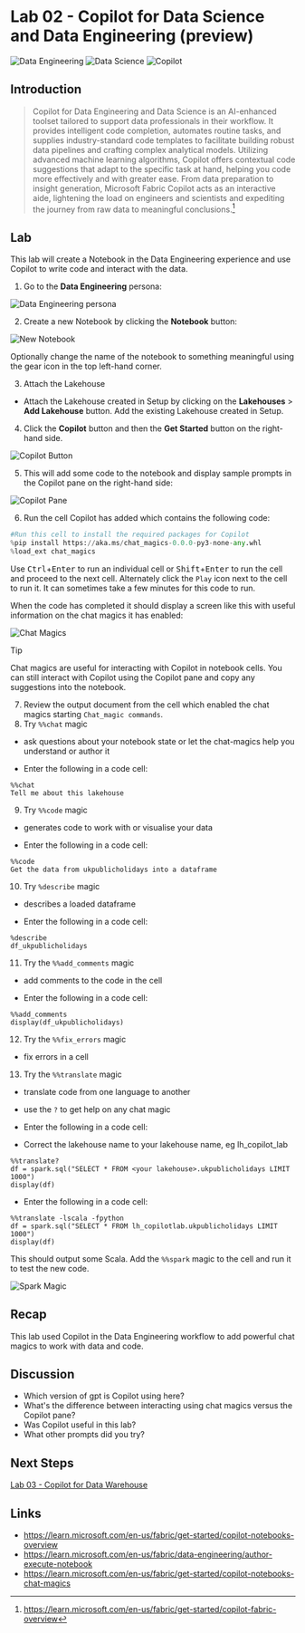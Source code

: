 # Lab 02 - Copilot for Data Science and Data Engineering (preview)

![Data Engineering](/images/dataengineering.svg)
![Data Science](/images/datascience.svg)
![Copilot](/images/copilot.svg)

## Introduction
> Copilot for Data Engineering and Data Science is an AI-enhanced toolset tailored to support data professionals in their workflow. It provides intelligent code completion, automates routine tasks, and supplies industry-standard code templates to facilitate building robust data pipelines and crafting complex analytical models. Utilizing advanced machine learning algorithms, Copilot offers contextual code suggestions that adapt to the specific task at hand, helping you code more effectively and with greater ease. From data preparation to insight generation, Microsoft Fabric Copilot acts as an interactive aide, lightening the load on engineers and scientists and expediting the journey from raw data to meaningful conclusions.[^1]

## Lab
This lab will create a Notebook in the Data Engineering experience and use Copilot to write code and interact with the data.

1. Go to the **Data Engineering** persona:

![Data Engineering persona](/labs/lab02/images/dataengineeringpersona.png)

2. Create a new Notebook by clicking the **Notebook** button:

![New Notebook](/labs/lab02/images/newnotebook.png)

Optionally change the name of the notebook to something meaningful using the gear icon in the top left-hand corner.

3. Attach the Lakehouse
- Attach the Lakehouse created in Setup by clicking on the **Lakehouses** > **Add Lakehouse** button.  Add the existing Lakehouse created in Setup.

4. Click the **Copilot** button and then the **Get Started** button on the right-hand side.

![Copilot Button](/labs/lab02/images/copilotbutton.png)

5. This will add some code to the notebook and display sample prompts in the Copilot pane on the right-hand side:

![Copilot Pane](/labs/lab02/images/copilotpane.png)

6. Run the cell Copilot has added which contains the following code:

```Python
#Run this cell to install the required packages for Copilot
%pip install https://aka.ms/chat_magics-0.0.0-py3-none-any.whl
%load_ext chat_magics
```

Use <kbd>Ctrl</kbd>+<kbd>Enter</kbd> to run an individual cell or <kbd>Shift</kbd>+<kbd>Enter</kbd> to run the cell and proceed to the next cell.  Alternately click the `Play` icon next to the cell to run it.  It can sometimes take a few minutes for this code to run.

When the code has completed it should display a screen like this with useful information on the chat magics it has enabled:

![Chat Magics](/labs/lab02/images/chatmagics.png)

> [!TIP]
> Chat magics are useful for interacting with Copilot in notebook cells.  You can still interact with Copilot using the Copilot pane and copy any suggestions into the notebook.

7. Review the output document from the cell which enabled the chat magics starting `Chat_magic commands`.
8. Try `%%chat` magic
- ask questions about your notebook state or let the chat-magics 
help you understand or author it  

- Enter the following in a code cell:
```
%%chat
Tell me about this lakehouse
```

9. Try `%%code` magic
- generates code to work with or visualise your data

- Enter the following in a code cell:
```
%%code
Get the data from ukpublicholidays into a dataframe
```

10. Try `%describe` magic
- describes a loaded dataframe

- Enter the following in a code cell:
```
%describe
df_ukpublicholidays
```

11. Try the `%%add_comments` magic
- add comments to the code in the cell

- Enter the following in a code cell:

```
%%add_comments
display(df_ukpublicholidays)
```

12. Try the `%%fix_errors` magic
- fix errors in a cell
13. Try the `%%translate` magic
- translate code from one language to another
- use the `?` to get help on any chat magic

- Enter the following in a code cell:
- Correct the lakehouse name to your lakehouse name, eg lh_copilot_lab

```
%%translate?
df = spark.sql("SELECT * FROM <your lakehouse>.ukpublicholidays LIMIT 1000")
display(df)
```

- Enter the following in a code cell:
```
%%translate -lscala -fpython
df = spark.sql("SELECT * FROM lh_copilotlab.ukpublicholidays LIMIT 1000")
display(df)
```
This should output some Scala.  Add the `%%spark` magic to the cell and run it to test the new code.

![Spark Magic](/labs/lab02/images/sparkmagic.png)


## Recap
This lab used Copilot in the Data Engineering workflow to add powerful chat magics to work with data and code.

## Discussion
- Which version of gpt is Copilot using here?
- What's the difference between interacting using chat magics versus the Copilot pane?
- Was Copilot useful in this lab?
- What other prompts did you try?

## Next Steps
[Lab 03 - Copilot for Data Warehouse](/labs/lab03/lab03.md)

## Links
- https://learn.microsoft.com/en-us/fabric/get-started/copilot-notebooks-overview
- https://learn.microsoft.com/en-us/fabric/data-engineering/author-execute-notebook
- https://learn.microsoft.com/en-us/fabric/get-started/copilot-notebooks-chat-magics

[^1]: https://learn.microsoft.com/en-us/fabric/get-started/copilot-fabric-overview